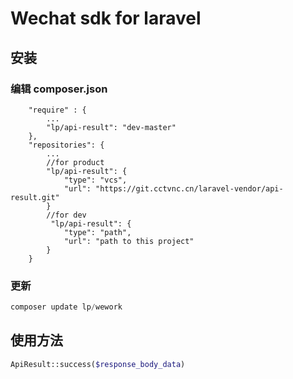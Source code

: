 # Wechat sdk for laravel

## 安装

### 编辑 composer.json

```
    "require" : {
        ...
        "lp/api-result": "dev-master"
    },
    "repositories": {
        ...
        //for product
        "lp/api-result": {
            "type": "vcs",
            "url": "https://git.cctvnc.cn/laravel-vendor/api-result.git"
        }
        //for dev
         "lp/api-result": {
            "type": "path",
            "url": "path to this project"
        }
    }
```

### 更新

```php
composer update lp/wework
```



## 使用方法

```php
ApiResult::success($response_body_data)
```

